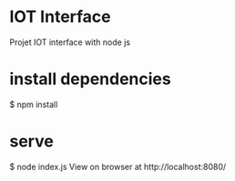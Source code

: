 # IOT Interface

Projet IOT interface with node js

# install dependencies
$ npm install

# serve 
$ node index.js 
View on browser at http://localhost:8080/
